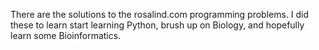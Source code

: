 There are the solutions to the rosalind.com programming problems. I did these to learn start learning Python, brush up on Biology, and hopefully learn some Bioinformatics.